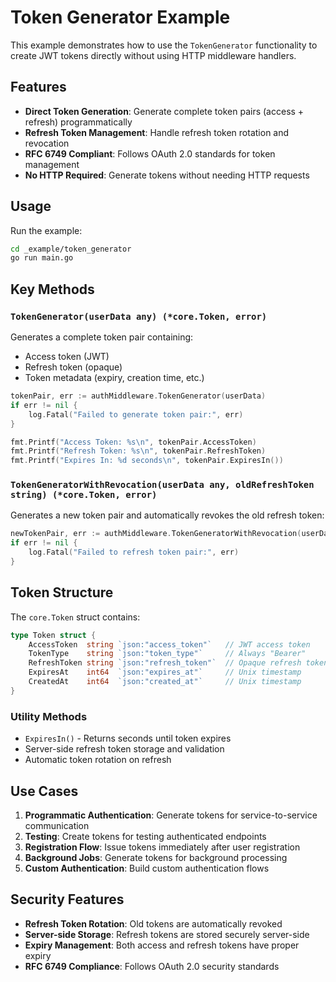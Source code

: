 # Token Generator Example

This example demonstrates how to use the `TokenGenerator` functionality to create JWT tokens directly without using HTTP middleware handlers.

## Features

- **Direct Token Generation**: Generate complete token pairs (access + refresh) programmatically
- **Refresh Token Management**: Handle refresh token rotation and revocation
- **RFC 6749 Compliant**: Follows OAuth 2.0 standards for token management
- **No HTTP Required**: Generate tokens without needing HTTP requests

## Usage

Run the example:

```bash
cd _example/token_generator
go run main.go
```

## Key Methods

### `TokenGenerator(userData any) (*core.Token, error)`

Generates a complete token pair containing:

- Access token (JWT)
- Refresh token (opaque)
- Token metadata (expiry, creation time, etc.)

```go
tokenPair, err := authMiddleware.TokenGenerator(userData)
if err != nil {
    log.Fatal("Failed to generate token pair:", err)
}

fmt.Printf("Access Token: %s\n", tokenPair.AccessToken)
fmt.Printf("Refresh Token: %s\n", tokenPair.RefreshToken)
fmt.Printf("Expires In: %d seconds\n", tokenPair.ExpiresIn())
```

### `TokenGeneratorWithRevocation(userData any, oldRefreshToken string) (*core.Token, error)`

Generates a new token pair and automatically revokes the old refresh token:

```go
newTokenPair, err := authMiddleware.TokenGeneratorWithRevocation(userData, oldRefreshToken)
if err != nil {
    log.Fatal("Failed to refresh token pair:", err)
}
```

## Token Structure

The `core.Token` struct contains:

```go
type Token struct {
    AccessToken  string `json:"access_token"`   // JWT access token
    TokenType    string `json:"token_type"`     // Always "Bearer"
    RefreshToken string `json:"refresh_token"`  // Opaque refresh token
    ExpiresAt    int64  `json:"expires_at"`     // Unix timestamp
    CreatedAt    int64  `json:"created_at"`     // Unix timestamp
}
```

### Utility Methods

- `ExpiresIn()` - Returns seconds until token expires
- Server-side refresh token storage and validation
- Automatic token rotation on refresh

## Use Cases

1. **Programmatic Authentication**: Generate tokens for service-to-service communication
2. **Testing**: Create tokens for testing authenticated endpoints
3. **Registration Flow**: Issue tokens immediately after user registration
4. **Background Jobs**: Generate tokens for background processing
5. **Custom Authentication**: Build custom authentication flows

## Security Features

- **Refresh Token Rotation**: Old tokens are automatically revoked
- **Server-side Storage**: Refresh tokens are stored securely server-side
- **Expiry Management**: Both access and refresh tokens have proper expiry
- **RFC 6749 Compliance**: Follows OAuth 2.0 security standards
